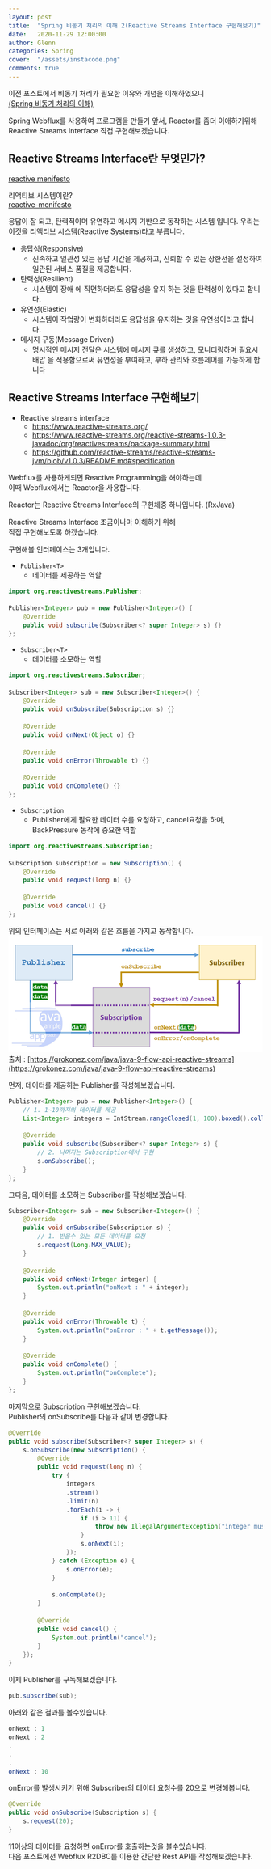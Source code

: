 ```yaml
---
layout: post
title:  "Spring 비동기 처리의 이해 2(Reactive Streams Interface 구현해보기)"
date:   2020-11-29 12:00:00
author: Glenn
categories: Spring
cover:  "/assets/instacode.png"
comments: true
---
```


이전 포스트에서 비동기 처리가 필요한 이유와 개념을 이해하였으니  
 [(Spring 비동기 처리의 이해)](https://tries1.github.io/spring/2020/09/21/spring_async.html)  

Spring Webflux를 사용하여 프로그램을 만들기 앞서,
Reactor를 좀더 이애하기위해 Reactive Streams Interface 직접 구현해보겠습니다.

## Reactive Streams Interface란 무엇인가?
[reactive menifesto](https://www.reactivemanifesto.org/ko)

리액티브 시스템이란?  
[reactive-menifesto](https://github.com/tries1/glenn-blog/blob/master/assets/spring/reactive-menifesto.png?raw=true)

응답이 잘 되고, 탄력적이며 유연하고 메시지 기반으로 동작하는 시스템 입니다. 우리는 이것을 리액티브 시스템(Reactive Systems)라고 부릅니다.  

- 응답성(Responsive)
  - 신속하고 일관성 있는 응답 시간을 제공하고, 신뢰할 수 있는 상한선을 설정하여 일관된 서비스 품질을 제공합니다. 
- 탄력성(Resilient)
  - 시스템이 장애 에 직면하더라도 응답성을 유지 하는 것을 탄력성이 있다고 합니다. 
- 유연성(Elastic)
  - 시스템이 작업량이 변화하더라도 응답성을 유지하는 것을 유연성이라고 합니다.
- 메시지 구동(Message Driven)
  - 명시적인 메시지 전달은 시스템에 메시지 큐를 생성하고, 모니터링하며 필요시 배압 을 적용함으로써 유연성을 부여하고, 부하 관리와 흐름제어를 가능하게 합니다

## Reactive Streams Interface 구현해보기
- Reactive streams interface
  - https://www.reactive-streams.org/
  - https://www.reactive-streams.org/reactive-streams-1.0.3-javadoc/org/reactivestreams/package-summary.html
  - https://github.com/reactive-streams/reactive-streams-jvm/blob/v1.0.3/README.md#specification


Webflux를 사용하게되면 Reactive Programming을 해야하는데  
이때 Webflux에서는 Reactor을 사용합니다.

Reactor는 Reactive Streams Interface의 구현체중 하나입니다.
(RxJava)

Reactive Streams Interface 조금이나마 이해하기 위해  
직접 구현해보도록 하겠습니다.

구현해볼 인터페이스는 3개입니다.

- `Publisher<T>`  
  - 데이터를 제공하는 역할

```java
import org.reactivestreams.Publisher;

Publisher<Integer> pub = new Publisher<Integer>() {
    @Override
    public void subscribe(Subscriber<? super Integer> s) {}
};
```

- `Subscriber<T>`
  - 데이터를 소모하는 역할
```java
import org.reactivestreams.Subscriber;

Subscriber<Integer> sub = new Subscriber<Integer>() {
    @Override
    public void onSubscribe(Subscription s) {}

    @Override
    public void onNext(Object o) {}

    @Override
    public void onError(Throwable t) {}

    @Override
    public void onComplete() {}
};
```

- `Subscription`
  - Publisher에게 필요한 데이터 수를 요청하고, cancel요청을 하며, BackPressure 동작에 중요한 역할
```java
import org.reactivestreams.Subscription;

Subscription subscription = new Subscription() {
    @Override
    public void request(long n) {}

    @Override
    public void cancel() {}
};
```

위의 인터페이스는 서로 아래와 같은 흐름을 가지고 동작합니다.
![reactive stream interface 동작](https://github.com/tries1/glenn-blog/blob/master/assets/spring/reactive-stream-interface-behavior.png?raw=true)
출처 : [https://grokonez.com/java/java-9-flow-api-reactive-streams](https://grokonez.com/java/java-9-flow-api-reactive-streams)

먼저, 데이터를 제공하는 Publisher를 작성해보겠습니다.
```java
Publisher<Integer> pub = new Publisher<Integer>() {
    // 1. 1~10까지의 데이터를 제공
    List<Integer> integers = IntStream.rangeClosed(1, 100).boxed().collect(Collectors.toList());

    @Override
    public void subscribe(Subscriber<? super Integer> s) {
        // 2. 나머지는 Subscription에서 구현
        s.onSubscribe();
    }
};
```

그다음, 데이터를 소모하는 Subscriber를 작성해보겠습니다.
```java
Subscriber<Integer> sub = new Subscriber<Integer>() {
    @Override
    public void onSubscribe(Subscription s) {
        // 1. 받을수 있는 모든 데이터를 요청
        s.request(Long.MAX_VALUE);
    }

    @Override
    public void onNext(Integer integer) {
        System.out.println("onNext : " + integer);
    }

    @Override
    public void onError(Throwable t) {
        System.out.println("onError : " + t.getMessage());
    }

    @Override
    public void onComplete() {
        System.out.println("onComplete");
    }
};
```

마지막으로 Subscription 구현해보겠습니다.  
Publisher의 onSubscribe를 다음과 같이 변경합니다.
```java
@Override
public void subscribe(Subscriber<? super Integer> s) {
    s.onSubscribe(new Subscription() {
        @Override
        public void request(long n) {
            try {
                integers
                .stream()
                .limit(n)
                .forEach(i -> {
                    if (i > 11) {
                        throw new IllegalArgumentException("integer must be under 11");
                    }
                    s.onNext(i);
                });
            } catch (Exception e) {
                s.onError(e);
            }

            s.onComplete();
        }

        @Override
        public void cancel() {
            System.out.println("cancel");
        }
    });
}
```

이제 Publisher를 구독해보겠습니다.
```java
pub.subscribe(sub);
```

아래와 같은 결과를 볼수있습니다.
```java
onNext : 1
onNext : 2
.
.
.
onNext : 10
```

onError를 발생시키기 위해 Subscriber의 데이터 요청수를 20으로 변경해봅니다.

```java
@Override
public void onSubscribe(Subscription s) {
    s.request(20);
}
```

11이상의 데이터를 요청하면 onError를 호출하는것을 볼수있습니다.  
다음 포스트에선 Webflux R2DBC를 이용한 간단한 Rest API를 작성해보겠습니다.
